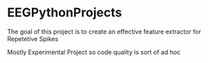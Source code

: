 # EEGPythonProjects

The goal of this project is to create an effective feature extractor for Repetetive Spikes

Mostly Experimental Project so code quality is sort of ad hoc
